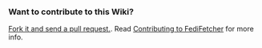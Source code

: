 ### Want to contribute to this Wiki?

[Fork it and send a pull request.](https://github.com/nanos/FediFetcher-docs). Read [Contributing to FediFetcher](https://github.com/nanos/FediFetcher/wiki/Contribute-To-FediFetcher) for more info.
